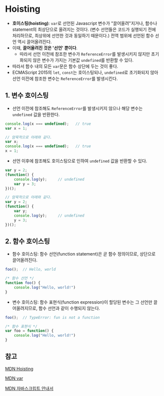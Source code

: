 # Hoisting

- **호이스팅(hoisting)**: `var`로 선언된 Javascript 변수가 "끌어올려"지거나, 함수나 statement의 최상단으로 올려지는 것이다. (변수 선언들은 코드가 실행되기 전에 처리하므로, 최상위에 선언한 것과 동일하기 때문이다.) 전역 범위에 선언된 함수 선언 역시 끌어올려진다.
- 이때, **끌어올려진 것은 '선언' 뿐이다**.
  - 따라서 선언 이전에 참조한 변수가 `ReferenceError`를 발생시키지 않지만 초기화되지 않은 변수가 가지는 기본값 `undefined`를 반환할 수 있다.
- 따라서 함수 내의 모든 `var`문은 함수 상단에 두는 것이 좋다.
- ECMAScript 2015의 `let`, `const`는 호이스팅되나, `undefined`로 초기화되지 않아 선언 이전에 참조한 변수는 `ReferenceError`를 발생시킨다.



## 1. 변수 호이스팅

- 선언 이전에 참조해도 `ReferenceError`를 발생시키지 않으나 해당 변수는 `undefined` 값을 반환한다.

```js
console.log(x === undefined);	// true
var x = 1;

// 암묵적으로 아래와 같다.
var x;
console.log(x === undefined);	// true
x = 1;
```

- 선언 이후에 참조해도 호이스팅으로 인하여 `undefined` 값을 반환할 수 있다.

```js
var y = 2;
(function() {
    console.log(y);		// undefined
    var y = 3;
})();

// 암묵적으로 아래와 같다.
var y = 2;
(function() {
    var y;
    console.log(y);		// undefined
    y = 3;
})();
```



## 2. 함수 호이스팅

- 함수 호이스팅: 함수 선언(function statement)은 곧 함수 정의이므로, 상단으로 끌어올려진다.

```javascript
foo();	// Hello, world

/* 함수 선언 */
function foo() {
    console.log("Hello, world!")
}
```

- 변수 호이스팅: 함수 표현식(function expression)이 할당된 변수는 그 선언만 끌어올려지므로, 함수 선언과 같이 수행되지 않는다.

```js
foo();	// TypeError: fun is not a function

/* 함수 표현식 */
var foo = function() {
    console.log("Hello, world!")
}
```



## 참고

[MDN Hoisting](https://developer.mozilla.org/ko/docs/Glossary/Hoisting)

[MDN var](https://developer.mozilla.org/ko/docs/Web/JavaScript/Reference/Statements/var#var_%ED%98%B8%EC%9D%B4%EC%8A%A4%ED%8C%85(hoisting))

[MDN 자바스크립트 안내서](https://developer.mozilla.org/ko/docs/Web/JavaScript/Guide/Grammar_and_types#%EB%B3%80%EC%88%98_%ED%98%B8%EC%9D%B4%EC%8A%A4%ED%8C%85)

